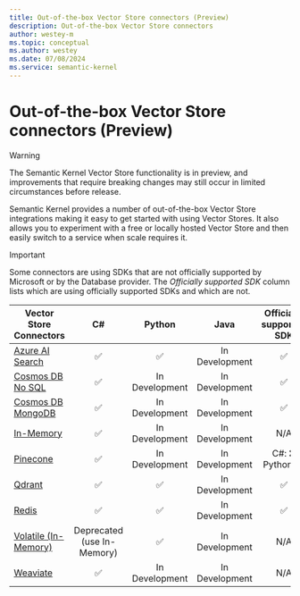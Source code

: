 ```yaml
---
title: Out-of-the-box Vector Store connectors (Preview)
description: Out-of-the-box Vector Store connectors
author: westey-m
ms.topic: conceptual
ms.author: westey
ms.date: 07/08/2024
ms.service: semantic-kernel
---
```

# Out-of-the-box Vector Store connectors (Preview)

> [!WARNING]
> The Semantic Kernel Vector Store functionality is in preview, and improvements that require breaking changes may still occur in limited circumstances before release.

Semantic Kernel provides a number of out-of-the-box Vector Store integrations making it easy to get started with using Vector Stores. It also allows you to experiment with a free or locally hosted Vector Store and then easily switch to a service when scale requires it.

> [!IMPORTANT]
> Some connectors are using SDKs that are not officially supported by Microsoft or by the Database provider. The *Officially supported SDK* column lists which are using officially supported SDKs and which are not.

| Vector Store Connectors                                    |  C#            | Python          | Java           | Officially supported SDK           |
|------------------------------------------------------------|:--------------:|:---------------:|:--------------:|:----------------------------------:|
| [Azure AI Search](./azure-ai-search-connector.md)          | ✅             | ✅             | In Development | ✅                                |
| [Cosmos DB No SQL](./azure-cosmosdb-mongodb-connector.md)  | ✅             | In Development  | In Development | ✅                                |
| [Cosmos DB MongoDB](./azure-cosmosdb-nosql-connector.md)   | ✅             | In Development  | In Development | ✅                                |
| [In-Memory](./inmemory-connector.md)                       | ✅             | In Development  | In Development | N/A                                |
| [Pinecone](./pinecone-connector.md)                        | ✅             | In Development  | In Development | C#: ❌ Python: ✅                |
| [Qdrant](./qdrant-connector.md)                            | ✅             | ✅             | In Development | ✅                                |
| [Redis](./redis-connector.md)                              | ✅             | ✅             | In Development | ✅                                |
| [Volatile (In-Memory)](./volatile-connector.md)            | Deprecated (use In-Memory) | ✅             | In Development | N/A                                |
| [Weaviate](./weaviate-connector.md)                        | ✅             | In Development  | In Development | N/A                               |
